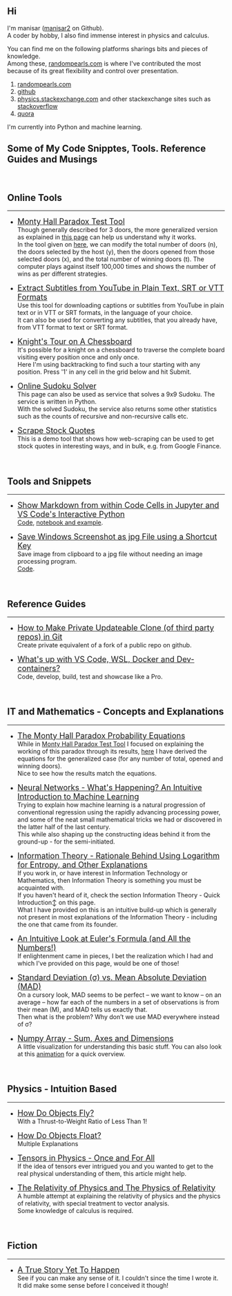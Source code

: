## Hi
I'm manisar ([manisar2](https://github.com/manisar2/manisar2) on Github).<br>
A coder by hobby, I also find immense interest in physics and calculus.

You can find me on the following platforms sharings bits and pieces of knowledge.<br>
Among these, [randompearls.com](https://randompearls.com/search/author/2/) is where I've contributed the most because of its great flexibility and control over presentation.

 1. [randompearls.com](https://randompearls.com/search/author/2/)
 2. [github](https://github.com/manisar2/manisar2)
 3. [physics.stackexchange.com](https://physics.stackexchange.com/users/306389/manisar) and other stackexchange sites such as [stackoverflow](https://stackoverflow.com/users/8582902/manisar)
 5. [quora](https://www.quora.com/profile/Manisar)

I'm currently into Python and machine learning.


## Some of My Code Snipptes, Tools. Reference Guides and Musings

<br>

## Online Tools

---
 * <font size="4rem">[Monty Hall Paradox Test Tool](https://randompearls.com/reference/tools/monty-hall-paradox-tool/)</font><br>
   Though generally described for 3 doors, the more generalized version as explained in [this page]((https://randompearls.com/reference/tools/monty-hall-paradox-tool/)) can help us understand why it works.<br>
   In the tool given on [here](https://randompearls.com/reference/tools/monty-hall-paradox-tool/), we can modify the total number of doors (n), the doors selected by the host (y), then the doors opened from those selected doors (x), and the total number of winning doors (t).
   The computer plays against itself 100,000 times and shows the number of wins as per different strategies.

 * <font size="4rem">[Extract Subtitles from YouTube in Plain Text, SRT or VTT Formats](https://randompearls.com/reference/tools/extract-subtitles-youtube-and-convert-plain-text/)</font><br>
   Use this tool for downloading captions or subtitles from YouTube in plain text or in VTT or SRT formats, in the language of your choice.<br>
   It can also be used for converting any subtitles, that you already have, from VTT format to text or SRT format.

 * <font size="4rem">[Knight's Tour on A Chessboard](https://randompearls.com/reference/tools/knight-solution/)</font><br>
   It's possible for a knight on a chessboard to traverse the complete board visiting every position once and only once.<br>
   Here I'm using backtracking to find such a tour starting with any position. Press '1' in any cell in the grid below and hit Submit.

 * <font size="4rem">[Online Sudoku Solver](https://randompearls.com/reference/tools/sudoku-solver/)</font><br>
   This page can also be used as service that solves a 9x9 Sudoku. The service is written in Python.<br>
   With the solved Sudoku, the service also returns some other statistics such as the counts of recursive and non-recursive calls etc.

 * <font size="4rem">[Scrape Stock Quotes](https://randompearls.com/reference/tools/stock-quotes/)</font><br>
   This is a demo tool that shows how web-scraping can be used to get stock quotes in interesting ways, and in bulk, e.g. from Google Finance.

<br>

## Tools and Snippets
---
 * <font size="4rem">[Show Markdown from within Code Cells in Jupyter and VS Code's Interactive Python](https://randompearls.com/science-and-technology/information-technology/coding-and-development-reference-and-tools/show-markdown-within-code-cells-jupyter-and-vs-code-interactive-python/)</font><br>
   [Code](https://github.com/manisar2/manisar2/tree/main/ipy_code_cell_markdown), [notebook and example](https://github.com/manisar2/manisar2/blob/main/ipy_code_cell_markdown/ipy_md.ipynb).

 * <font size="4rem">[Save Windows Screenshot as jpg File using a Shortcut Key](https://randompearls.com/science-and-technology/information-technology/coding-and-development-reference-and-tools/save-windows-screenshot-jpg-file-one-step-shortcut-script/)</font><br>
   Save image from clipboard to a jpg file without needing an image processing program.<br>
   [Code](https://github.com/manisar2/manisar2/tree/main/save_windows_screenshot).

<br>

## Reference Guides
---
 * <font size="4rem">[How to Make Private Updateable Clone (of third party repos) in Git](https://randompearls.com/science-and-technology/information-technology/coding-and-development-reference-and-tools/how-make-private-updateable-clone-git/)</font><br>
   Create private equivalent of a fork of a public repo on github.<br>

 * <font size="4rem">[What's up with VS Code, WSL, Docker and Dev-containers?](https://randompearls.com/science-and-technology/information-technology/coding-and-development-reference-and-tools/vscode-docker-wsl-and-dev-containers/)</font><br>
   Code, develop, build, test and showcase like a Pro.<br>

<br>

## IT and Mathematics - Concepts and Explanations
---
 * <font size="4rem">[The Monty Hall Paradox Probability Equations](https://randompearls.com/science-and-technology/mathematics/monty-hall-paradox-probability-equations/)</font><br>
   While in [Monty Hall Paradox Test Tool]((https://randompearls.com/reference/tools/monty-hall-paradox-tool/)) I focused on explaining the working of this paradox through its results, [here](https://randompearls.com/science-and-technology/mathematics/monty-hall-paradox-probability-equations/) I have derived the equations for the generalized case (for any number of total, opened and winning doors).<br>
   Nice to see how the results match the equations.

 * <font size="4rem">[Neural Networks - What's Happening? An Intuitive Introduction to Machine Learning](https://randompearls.com/science-and-technology/information-technology/neural-networks-whats-happening-intuitive-intro-to-machine-learning/)</font><br>
   Trying to explain how machine learning is a natural progression of conventional regression using the rapidly advancing processing power, and some of the neat small mathematical tricks we had or discovered in the latter half of the last century.<br>
   This while also shaping up the constructing ideas behind it from the ground-up - for the semi-initiated.

 * <font size="4rem">[Information Theory - Rationale Behind Using Logarithm for Entropy, and Other Explanations](https://randompearls.com/science-and-technology/mathematics/information-theory-rationale-behind-using-logarithm-entropy-and-other-explanations/)</font><br>
   If you work in, or have interest in Information Technology or Mathematics, then Information Theory is something you must be acquainted with.<br>
   If you haven't heard of it, check the section Information Theory - Quick Introduction↕ on this page.<br>
   What I have provided on this is an intuitive build-up which is generally not present in most explanations of the Information Theory - including the one that came from its founder.

 * <font size="4rem">[An Intuitive Look at Euler's Formula (and All the Numbers!)](https://randompearls.com/science-and-technology/mathematics/intuitive-look-at-eulers-formula-and-all-numbers/)</font><br>
   If enlightenment came in pieces, I bet the realization which I had and which I've provided on this page, would be one of those!

 * <font size="4rem">[Standard Deviation (σ) vs. Mean Absolute Deviation (MAD)](https://randompearls.com/science-and-technology/mathematics/standard-deviation-vs-mean-absolute-deviation/)</font><br>
   On a cursory look, MAD seems to be perfect – we want to know – on an average – how far each of the numbers in a set of observations is from their mean (M), and MAD tells us exactly that.<br>
   Then what is the problem? Why don’t we use MAD everywhere instead of σ?

 * <font size="4rem">[Numpy Array - Sum, Axes and Dimensions](https://randompearls.com/science-and-technology/information-technology/concepts/numpy-array-sum-axes-and-dimensions/)</font><br>
   A little visualization for understanding this basic stuff.
   You can also look at this [animation](https://randompearls.com/documents/19/Numpy_Array_Sum_Animation.mp4) for a quick overview.

<br>

## Physics - Intuition Based
---
 * <font size="4rem">[How Do Objects Fly?](https://randompearls.com/science-and-technology/physics/how-do-objects-fly/)</font><br>
   With a Thrust-to-Weight Ratio of Less Than 1!

 * <font size="4rem">[How Do Objects Float?](https://randompearls.com/science-and-technology/physics/how-do-objects-float/)</font><br>
   Multiple Explanations

 * <font size="4rem">[Tensors in Physics - Once and For All](https://randompearls.com/science-and-technology/physics/tensors-physics-once-and-all/)</font><br>
   If the idea of tensors ever intrigued you and you wanted to get to the real physical understanding of them, this article might help.

 * <font size="4rem">[The Relativity of Physics and The Physics of Relativity](https://randompearls.com/science-and-technology/physics/relativity-physics-physics-relativity/)</font><br>
   A humble attempt at explaining the relativity of physics and the physics of relativity, with special treatment to vector analysis.<br>
   Some knowledge of calculus is required.

<br>

## Fiction
---
 * <font size="4rem">[A True Story Yet To Happen](https://randompearls.com/fiction-and-poetry/fiction/true-story-yet-to-happen/)</font><br>
   See if you can make any sense of it. I couldn't since the time I wrote it.<br>It did make some sense before I conceived it though!

<!--
**manisar2/manisar2** is a ✨ _special_ ✨ repository because its `README.md` (this file) appears on your GitHub profile.

Here are some ideas to get you started:

- 🔭 I’m currently working on ...
- 🌱 I’m currently learning ...
- 👯 I’m looking to collaborate on ...
- 🤔 I’m looking for help with ...
- 💬 Ask me about ...
- 📫 How to reach me: ...
- 😄 Pronouns: ...
- ⚡ Fun fact: ...
-->
